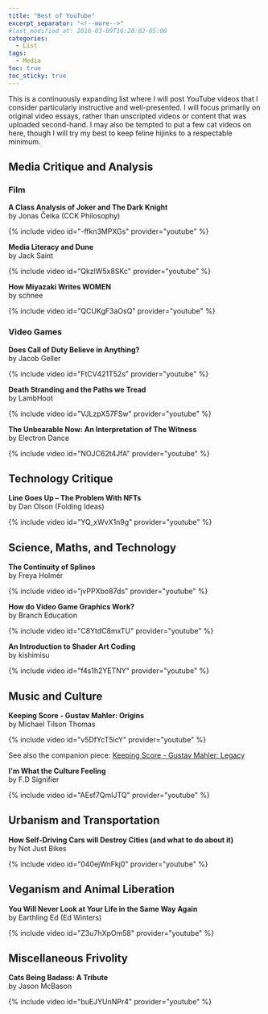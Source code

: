 ```yaml
---
title: "Best of YouTube"
excerpt_separator: "<!--more-->"
#last_modified_at: 2016-03-09T16:20:02-05:00
categories:
  - List
tags:
  - Media
toc: true
toc_sticky: true
---
```


This is a continuously expanding list where I will post YouTube videos that I consider particularly instructive and well-presented. I will focus primarily on original video essays, rather than unscripted videos or content that was uploaded second-hand. I may also be tempted to put a few cat videos on here, though I will try my best to keep feline hijinks to a respectable minimum.


## Media Critique and Analysis

### Film

**A Class Analysis of Joker and The Dark Knight**\
by Jonas Čeika (CCK Philosophy)

{% include video id="-ffkn3MPXGs" provider="youtube" %}

**Media Literacy and Dune**\
by Jack Saint

{% include video id="QkzlW5x8SKc" provider="youtube" %}

**How Miyazaki Writes WOMEN**\
by schnee

{% include video id="QCUKgF3aOsQ" provider="youtube" %}

### Video Games

**Does Call of Duty Believe in Anything?**\
by Jacob Geller

{% include video id="FtCV421T52s" provider="youtube" %}

**Death Stranding and the Paths we Tread**\
by LambHoot

{% include video id="VJLzpX57FSw" provider="youtube" %}

**The Unbearable Now: An Interpretation of The Witness**\
by Electron Dance

{% include video id="NOJC62t4JfA" provider="youtube" %}

## Technology Critique

**Line Goes Up – The Problem With NFTs**\
by Dan Olson (Folding Ideas)

{% include video id="YQ_xWvX1n9g" provider="youtube" %}


## Science, Maths, and Technology

**The Continuity of Splines**\
by Freya Holmér

{% include video id="jvPPXbo87ds" provider="youtube" %}

**How do Video Game Graphics Work?**\
by Branch Education

{% include video id="C8YtdC8mxTU" provider="youtube" %}

**An Introduction to Shader Art Coding**\
by kishimisu

{% include video id="f4s1h2YETNY" provider="youtube" %}

## Music and Culture
**Keeping Score - Gustav Mahler: Origins**\
by Michael Tilson Thomas

{% include video id="v5DfYcT5icY" provider="youtube" %}

See also the companion piece: [Keeping Score - Gustav Mahler: Legacy](https://www.youtube.com/watch?v=2qv_vCHZkcg)

**I'm What the Culture Feeling**\
by F.D Signifier

{% include video id="AEsf7QmIJTQ" provider="youtube" %}

## Urbanism and Transportation

**How Self-Driving Cars will Destroy Cities (and what to do about it)**\
by Not Just Bikes

{% include video id="040ejWnFkj0" provider="youtube" %}

## Veganism and Animal Liberation

**You Will Never Look at Your Life in the Same Way Again**\
by Earthling Ed (Ed Winters)

{% include video id="Z3u7hXpOm58" provider="youtube" %}

## Miscellaneous Frivolity

**Cats Being Badass: A Tribute**\
by Jason McBason

{% include video id="buEJYUnNPr4" provider="youtube" %}